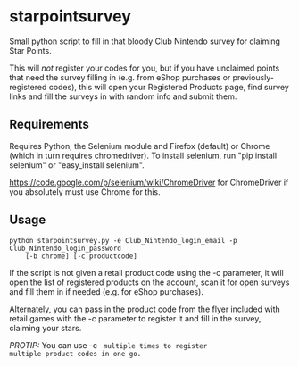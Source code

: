 starpointsurvey
===============

Small python script to fill in that bloody Club Nintendo survey for claiming Star Points.

This will *not* register your codes for you, but if you have unclaimed points that need the survey filling in (e.g. from eShop purchases or previously-registered codes), this will open your Registered Products page, find survey links and fill the surveys in with random info and submit them.


Requirements
------------

Requires Python, the Selenium module and Firefox (default) or Chrome (which in turn requires chromedriver). To install selenium, run "pip install selenium" or "easy_install selenium".

https://code.google.com/p/selenium/wiki/ChromeDriver for ChromeDriver if you absolutely must use Chrome for this.


Usage
-----

    python starpointsurvey.py -e Club_Nintendo_login_email -p Club_Nintendo_login_password
        [-b chrome] [-c productcode]

If the script is not given a retail product code using the -c parameter, it will open the list of registered products on the account, scan it for open surveys and fill them in if needed (e.g. for eShop purchases).

Alternately, you can pass in the product code from the flyer included with retail games with the -c parameter to register it and fill in the survey, claiming your stars.

*PROTIP:* You can use -c <code> multiple times to register multiple product codes in one go.
